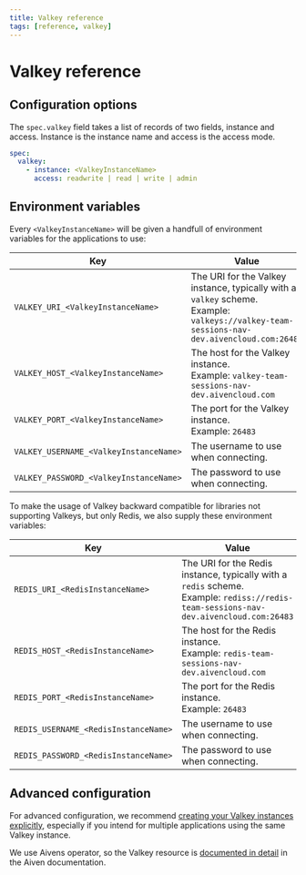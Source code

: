 ```yaml
---
title: Valkey reference
tags: [reference, valkey]
---
```


# Valkey reference

## Configuration options

The `spec.valkey` field takes a list of records of two fields, instance and access. Instance is the instance name and access is the access mode.

```yaml
spec:
  valkey:
    - instance: <ValkeyInstanceName>
      access: readwrite | read | write | admin
```

## Environment variables

Every `<ValkeyInstanceName>` will be given a handfull of environment variables for the applications to use:

| Key                                    | Value                                                                                                                                           |
|----------------------------------------|-------------------------------------------------------------------------------------------------------------------------------------------------|
| `VALKEY_URI_<ValkeyInstanceName>`      | The URI for the Valkey instance, typically with a `valkey` scheme. <br/>Example:  `valkeys://valkey-team-sessions-nav-dev.aivencloud.com:26483` |
| `VALKEY_HOST_<ValkeyInstanceName>`     | The host for the Valkey instance. <br/>Example:  `valkey-team-sessions-nav-dev.aivencloud.com`                                                  |
| `VALKEY_PORT_<ValkeyInstanceName>`     | The port for the Valkey instance. <br/>Example:  `26483`                                                                                        |
| `VALKEY_USERNAME_<ValkeyInstanceName>` | The username to use when connecting.                                                                                                            |
| `VALKEY_PASSWORD_<ValkeyInstanceName>` | The password to use when connecting.                                                                                                            |

To make the usage of Valkey backward compatible for libraries not supporting Valkeys, but only Redis, we also supply these environment variables:

| Key                                  | Value                                                                                                                                       |
|--------------------------------------|---------------------------------------------------------------------------------------------------------------------------------------------|
| `REDIS_URI_<RedisInstanceName>`      | The URI for the Redis instance, typically with a `redis` scheme. <br/>Example:  `rediss://redis-team-sessions-nav-dev.aivencloud.com:26483` |
| `REDIS_HOST_<RedisInstanceName>`     | The host for the Redis instance. <br/>Example:  `redis-team-sessions-nav-dev.aivencloud.com`                                                |
| `REDIS_PORT_<RedisInstanceName>`     | The port for the Redis instance. <br/>Example:  `26483`                                                                                     |
| `REDIS_USERNAME_<RedisInstanceName>` | The username to use when connecting.                                                                                                        |
| `REDIS_PASSWORD_<RedisInstanceName>` | The password to use when connecting.                                                                                                        |

## Advanced configuration

For advanced configuration, we recommend [creating your Valkey instances explicitly](../how-to/create-explicit.md), especially if you intend for multiple applications using the same Valkey instance.

We use Aivens operator, so the Valkey resource is [documented in detail](https://aiven.github.io/aiven-operator/resources/valkey.html) in the Aiven documentation.
